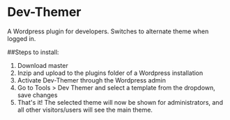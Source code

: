 Dev-Themer
==========

A Wordpress plugin for developers. Switches to alternate theme when logged in.

##Steps to install:

1. Download master
2. Inzip and upload to the plugins folder of a Wordpress installation
3. Activate Dev-Themer through the Wordpress admin
4. Go to Tools > Dev Themer and select a template from the dropdown, save changes
5. That's it! The selected theme will now be shown for administrators, and all other visitors/users will see the main theme.

